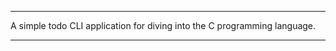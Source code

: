 ******************************

A simple todo CLI application for diving into the C programming language.

******************************